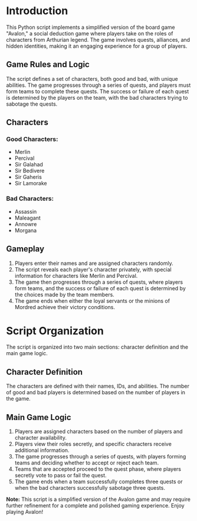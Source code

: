 # Introduction

This Python script implements a simplified version of the board game "Avalon," a social deduction game where players take on the roles of characters from Arthurian legend. The game involves quests, alliances, and hidden identities, making it an engaging experience for a group of players.

## Game Rules and Logic

The script defines a set of characters, both good and bad, with unique abilities. The game progresses through a series of quests, and players must form teams to complete these quests. The success or failure of each quest is determined by the players on the team, with the bad characters trying to sabotage the quests.

## Characters

### Good Characters:

- Merlin
- Percival
- Sir Galahad
- Sir Bedivere
- Sir Gaheris
- Sir Lamorake

### Bad Characters:

- Assassin
- Maleagant
- Annowre
- Morgana

## Gameplay

1. Players enter their names and are assigned characters randomly.
2. The script reveals each player's character privately, with special information for characters like Merlin and Percival.
3. The game then progresses through a series of quests, where players form teams, and the success or failure of each quest is determined by the choices made by the team members.
4. The game ends when either the loyal servants or the minions of Mordred achieve their victory conditions.

# Script Organization

The script is organized into two main sections: character definition and the main game logic.

## Character Definition

The characters are defined with their names, IDs, and abilities. The number of good and bad players is determined based on the number of players in the game.

## Main Game Logic

1. Players are assigned characters based on the number of players and character availability.
2. Players view their roles secretly, and specific characters receive additional information.
3. The game progresses through a series of quests, with players forming teams and deciding whether to accept or reject each team.
4. Teams that are accepted proceed to the quest phase, where players secretly vote to pass or fail the quest.
5. The game ends when a team successfully completes three quests or when the bad characters successfully sabotage three quests.

**Note:** This script is a simplified version of the Avalon game and may require further refinement for a complete and polished gaming experience. Enjoy playing Avalon!
